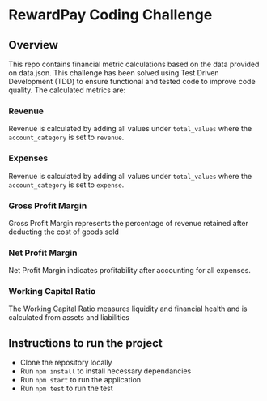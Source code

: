 # RewardPay Coding Challenge

## Overview

This repo contains financial metric calculations based on the data provided on data.json. 
This challenge has been solved using Test Driven Development (TDD) to ensure functional and tested code to improve code quality.
The calculated metrics are:

### Revenue
Revenue is calculated by adding all values under `total_values` where the `account_category` is set to `revenue`.

### Expenses
Revenue is calculated by adding all values under `total_values` where the `account_category` is set to `expense`.

### Gross Profit Margin
Gross Profit Margin represents the percentage of revenue retained after deducting the cost of goods sold 

### Net Profit Margin
Net Profit Margin indicates profitability after accounting for all expenses. 

### Working Capital Ratio
The Working Capital Ratio measures liquidity and financial health and is calculated from assets and liabilities


## Instructions to run the project
* Clone the repository locally
* Run `npm install` to install necessary dependancies
* Run `npm start` to run the application
* Run `npm test` to run the test 